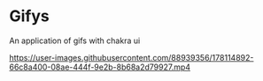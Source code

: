 # Gifys
An application of gifs with chakra ui


https://user-images.githubusercontent.com/88939356/178114892-66c8a400-08ae-444f-9e2b-8b68a2d79927.mp4

